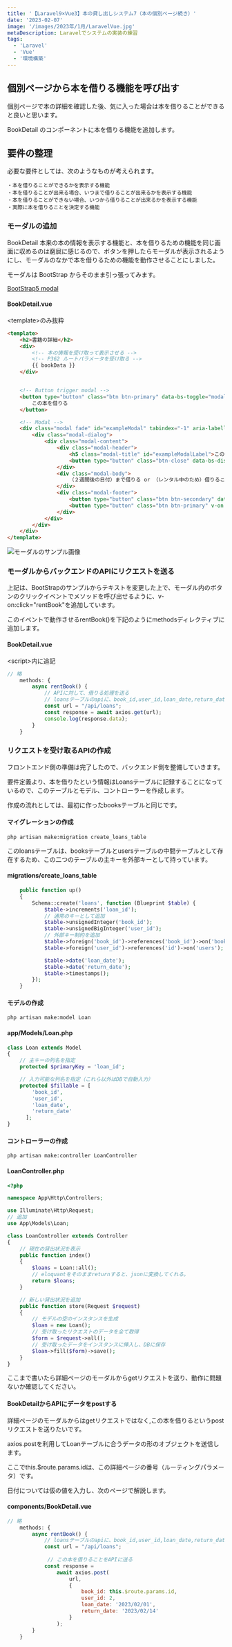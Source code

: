 ```yaml
---
title: '【Laravel9×Vue3】本の貸し出しシステム7（本の個別ページ続き）'
date: '2023-02-07'
image: '/images/2023年/1月/LaravelVue.jpg'
metaDescription: Laravelでシステムの実装の練習
tags:
  - 'Laravel'
  - 'Vue'
  - '環境構築'
---
```


## 個別ページから本を借りる機能を呼び出す

個別ページで本の詳細を確認した後、気に入った場合は本を借りることができると良いと思います。

BookDetail のコンポーネントに本を借りる機能を追加します。

## 要件の整理

必要な要件としては、次のようなものが考えられます。

```
・本を借りることができるかを表示する機能
・本を借りることが出来る場合、いつまで借りることが出来るかを表示する機能
・本を借りることができない場合、いつから借りることが出来るかを表示する機能
・実際に本を借りることを決定する機能
```

### モーダルの追加

BookDetail 本来の本の情報を表示する機能と、本を借りるための機能を同じ画面に収めるのは窮屈に感じるので、ボタンを押したら<bold>モーダル</bold>が表示されるようにし、モーダルのなかで本を借りるための機能を動作させることにしました。

モーダルは BootStrap からそのまま引っ張ってみます。

[BootStrap5 modal](https://getbootstrap.jp/docs/5.0/components/modal/#live-demo)

#### BookDetail.vue
<bold>&lt;template&gt;</bold>のみ抜粋

````html
<template>
    <h2>書籍の詳細</h2>
    <div>
        <!-- 本の情報を受け取って表示させる -->
        <!-- P362 ルートパラメータを受け取る -->
        {{ bookData }}
    </div>


    <!-- Button trigger modal -->
    <button type="button" class="btn btn-primary" data-bs-toggle="modal" data-bs-target="#exampleModal">
        この本を借りる
    </button>

    <!-- Modal -->
    <div class="modal fade" id="exampleModal" tabindex="-1" aria-labelledby="exampleModalLabel" aria-hidden="true">
        <div class="modal-dialog">
            <div class="modal-content">
                <div class="modal-header">
                    <h5 class="modal-title" id="exampleModalLabel">この本を借りる</h5>
                    <button type="button" class="btn-close" data-bs-dismiss="modal" aria-label="Close"></button>
                </div>
                <div class="modal-body">
                    （２週間後の日付）まで借りる or （レンタル中のため）借りることが出来ないことを表示
                </div>
                <div class="modal-footer">
                    <button type="button" class="btn btn-secondary" data-bs-dismiss="modal">キャンセル</button>
                    <button type="button" class="btn btn-primary" v-on:click="rentBook">決定</button>
                </div>
            </div>
        </div>
    </div>
</template>

````

![モーダルのサンプル画像](/images/2023年/1月/ModalSample.png)

### モーダルからバックエンドのAPIにリクエストを送る

上記は、BootStrapのサンプルからテキストを変更した上で、モーダル内のボタンのクリックイベントでメソッドを呼び出せるように、<bold>v-on:click="rentBook"</bold>を追加しています。

このイベントで動作させる<bold>rentBook()</bold>を下記のようにmethodsディレクティブに追加します。

#### BookDetail.vue
<bold>&lt;script&gt;</bold>内に追記

```javascript
// 略
    methods: {
        async rentBook() {
            // APIに対して、借りる処理を送る
            // loansテーブルのapiに、book_id,user_id,loan_date,return_dateを送信する処理
            const url = "/api/loans";
            const response = await axios.get(url);
            console.log(response.data);
        }
    }

```

### リクエストを受け取るAPIの作成
フロントエンド側の準備は完了したので、バックエンド側を整備していきます。

要件定義より、本を借りたという情報は<bold>Loansテーブル</bold>に記録することになっているので、このテーブルとモデル、コントローラーを作成します。

作成の流れとしては、最初に作ったbooksテーブルと同じです。

#### マイグレーションの作成

```terminal
php artisan make:migration create_loans_table
```

このloansテーブルは、booksテーブルとusersテーブルの中間テーブルとして存在するため、この二つのテーブルの主キーを外部キーとして持っています。


#### migrations/create_loans_table

```php
    public function up()
    {
        Schema::create('loans', function (Blueprint $table) {
            $table->increments('loan_id');
            // 通常のキーとして追加 
            $table->unsignedInteger('book_id');
            $table->unsignedBigInteger('user_id');
            // 外部キー制約を追加
            $table->foreign('book_id')->references('book_id')->on('books');
            $table->foreign('user_id')->references('id')->on('users');

            $table->date('loan_date');
            $table->date('return_date');
            $table->timestamps();
        });
    }
```

#### モデルの作成

```terminal
php artisan make:model Loan
```

#### app/Models/Loan.php

```php
class Loan extends Model
{
    // 主キーの列名を指定
    protected $primaryKey = 'loan_id';

    // 入力可能な列名を指定（これら以外はDBで自動入力）
    protected $fillable = [
        'book_id',
        'user_id',
        'loan_date',
        'return_date'
      ];
}
```

#### コントローラーの作成

```terminal
php artisan make:controller LoanController
```

#### LoanController.php

```php
<?php

namespace App\Http\Controllers;

use Illuminate\Http\Request;
// 追加
use App\Models\Loan;

class LoanController extends Controller
{
    // 現在の貸出状況を表示
    public function index()
    {
        $loans = Loan::all();
        // eloquantをそのままreturnすると、jsonに変換してくれる。
        return $loans;
    }

    // 新しい貸出状況を追加
    public function store(Request $request)
    {
        // モデルの空のインスタンスを生成
        $loan = new Loan();
        // 受け取ったリクエストのデータを全て取得
        $form = $request->all();
        // 受け取ったデータをインスタンスに挿入し、DBに保存
        $loan->fill($form)->save();
    }
}
```

ここまで書いたら詳細ページのモーダルからgetリクエストを送り、動作に問題ないか確認してください。

#### BookDetailからAPIにデータをpostする

詳細ページのモーダルからはgetリクエストではなく,この本を借りるというpostリクエストを送りたいです。

<red>axios.post</red>を利用してLoanテーブルに合うデータの形のオブジェクトを送信します。

ここで<red>this.$route.params.id</red>は、この詳細ページの番号（ルーティングパラメータ）です。

日付については仮の値を入力し、次のページで解説します。

#### components/BookDetail.vue

```javascript
// 略
    methods: {
        async rentBook() { 
            // loansテーブルのapiに、book_id,user_id,loan_date,return_dateを送信する処理
            const url = "/api/loans";
             
             // この本を借りることをAPIに送る
            const response =
                await axios.post(
                    url,
                    {
                        book_id: this.$route.params.id,
                        user_id: 2,
                        loan_date: '2023/02/01',
                        return_date: '2023/02/14'
                    }
                );
        }
    }

```

